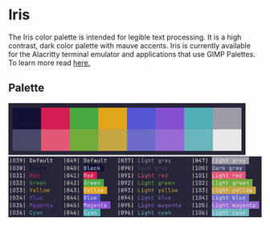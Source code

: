 # Iris
The Iris color palette is intended for legible text processing. It is a high contrast, dark color palette with mauve accents. Iris is currently available for the Alacritty terminal emulator and applications that use GIMP Palettes. To learn more read [here.](https://www.dioptricdesign.com/2024/02/02/project-spotlight-iris-color-scheme/)
## Palette
![Iris Color Palette](palette.png)
![screenshot](colors.png)
